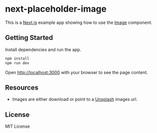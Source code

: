 # next-placeholder-image

This is a [Next.js](https://nextjs.org/) example app showing how to use the [Image](https://nextjs.org/docs/app/api-reference/components/image) component.

## Getting Started

Install dependencies and run the app.

```sh
npm install
npm run dev
```

Open [http://localhost:3000](http://localhost:3000) with your browser to see the
page content.

## Resources

- Images are either download or point to a [Unsplash](https://unsplash.com) images url.

## License

MIT License
